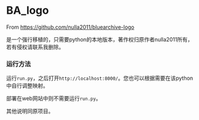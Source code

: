 # BA_logo
From https://github.com/nulla2011/bluearchive-logo

是一个强行移植的，只需要python的本地版本，著作权归原作者nulla2011所有，若有侵权请联系我删除。

### 运行方法
运行`run.py`，之后打开`http://localhost:8000/`。您也可以根据需要在该python中自行调整映射。

部署在web网站中则不需要运行`run.py`。

其他说明同原项目。
